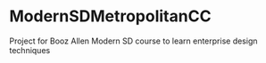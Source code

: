 # ModernSDMetropolitanCC
Project for Booz Allen Modern SD course to learn enterprise design techniques
